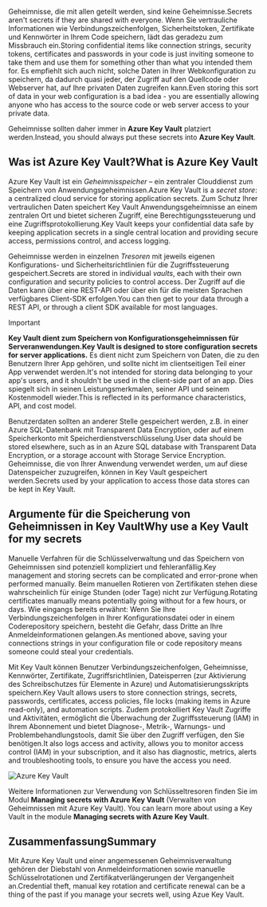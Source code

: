 <span data-ttu-id="1dda4-101">Geheimnisse, die mit allen geteilt werden, sind keine Geheimnisse.</span><span class="sxs-lookup"><span data-stu-id="1dda4-101">Secrets aren't secrets if they are shared with everyone.</span></span> <span data-ttu-id="1dda4-102">Wenn Sie vertrauliche Informationen wie Verbindungszeichenfolgen, Sicherheitstoken, Zertifikate und Kennwörter in Ihrem Code speichern, lädt das geradezu zum Missbrauch ein.</span><span class="sxs-lookup"><span data-stu-id="1dda4-102">Storing confidential items like connection strings, security tokens, certificates and passwords in your code is just inviting someone to take them and use them for something other than what you intended them for.</span></span> <span data-ttu-id="1dda4-103">Es empfiehlt sich auch nicht, solche Daten in Ihrer Webkonfiguration zu speichern, da dadurch quasi jeder, der Zugriff auf den Quellcode oder Webserver hat, auf Ihre privaten Daten zugreifen kann.</span><span class="sxs-lookup"><span data-stu-id="1dda4-103">Even storing this sort of data in your web configuration is a bad idea - you are essentially allowing anyone who has access to the source code or web server access to your private data.</span></span>

<span data-ttu-id="1dda4-104">Geheimnisse sollten daher immer in **Azure Key Vault** platziert werden.</span><span class="sxs-lookup"><span data-stu-id="1dda4-104">Instead, you should always put these secrets into **Azure Key Vault**.</span></span>

## <a name="what-is-azure-key-vault"></a><span data-ttu-id="1dda4-105">Was ist Azure Key Vault?</span><span class="sxs-lookup"><span data-stu-id="1dda4-105">What is Azure Key Vault</span></span>
<span data-ttu-id="1dda4-106">Azure Key Vault ist ein *Geheimnisspeicher* – ein zentraler Clouddienst zum Speichern von Anwendungsgeheimnissen.</span><span class="sxs-lookup"><span data-stu-id="1dda4-106">Azure Key Vault is a *secret store*: a centralized cloud service for storing application secrets.</span></span> <span data-ttu-id="1dda4-107">Zum Schutz Ihrer vertraulichen Daten speichert Key Vault Anwendungsgeheimnisse an einem zentralen Ort und bietet sicheren Zugriff, eine Berechtigungssteuerung und eine Zugriffsprotokollierung.</span><span class="sxs-lookup"><span data-stu-id="1dda4-107">Key Vault keeps your confidential data safe by keeping application secrets in a single central location and providing secure access, permissions control, and access logging.</span></span>

<span data-ttu-id="1dda4-108">Geheimnisse werden in einzelnen *Tresoren* mit jeweils eigenen Konfigurations- und Sicherheitsrichtlinien für die Zugriffssteuerung gespeichert.</span><span class="sxs-lookup"><span data-stu-id="1dda4-108">Secrets are stored in individual *vaults*, each with their own configuration and security policies to control access.</span></span> <span data-ttu-id="1dda4-109">Der Zugriff auf die Daten kann über eine REST-API oder über ein für die meisten Sprachen verfügbares Client-SDK erfolgen.</span><span class="sxs-lookup"><span data-stu-id="1dda4-109">You can then get to your data through a REST API, or through a client SDK available for most languages.</span></span>

> [!IMPORTANT]
> <span data-ttu-id="1dda4-110">**Key Vault dient zum Speichern von Konfigurationsgeheimnissen für Serveranwendungen.**</span><span class="sxs-lookup"><span data-stu-id="1dda4-110">**Key Vault is designed to store configuration secrets for server applications.**</span></span> <span data-ttu-id="1dda4-111">Es dient nicht zum Speichern von Daten, die zu den Benutzern Ihrer App gehören, und sollte nicht im clientseitigen Teil einer App verwendet werden.</span><span class="sxs-lookup"><span data-stu-id="1dda4-111">It's not intended for storing data belonging to your app's users, and it shouldn't be used in the client-side part of an app.</span></span> <span data-ttu-id="1dda4-112">Dies spiegelt sich in seinen Leistungsmerkmalen, seiner API und seinem Kostenmodell wieder.</span><span class="sxs-lookup"><span data-stu-id="1dda4-112">This is reflected in its performance characteristics, API, and cost model.</span></span>
>
> <span data-ttu-id="1dda4-113">Benutzerdaten sollten an anderer Stelle gespeichert werden, z.B. in einer Azure SQL-Datenbank mit Transparent Data Encryption, oder auf einem Speicherkonto mit Speicherdienstverschlüsselung.</span><span class="sxs-lookup"><span data-stu-id="1dda4-113">User data should be stored elsewhere, such as in an Azure SQL database with Transparent Data Encryption, or a storage account with Storage Service Encryption.</span></span> <span data-ttu-id="1dda4-114">Geheimnisse, die von Ihrer Anwendung verwendet werden, um auf diese Datenspeicher zuzugreifen, können in Key Vault gespeichert werden.</span><span class="sxs-lookup"><span data-stu-id="1dda4-114">Secrets used by your application to access those data stores can be kept in Key Vault.</span></span>

## <a name="why-use-a-key-vault-for-my-secrets"></a><span data-ttu-id="1dda4-115">Argumente für die Speicherung von Geheimnissen in Key Vault</span><span class="sxs-lookup"><span data-stu-id="1dda4-115">Why use a Key Vault for my secrets</span></span>

<span data-ttu-id="1dda4-116">Manuelle Verfahren für die Schlüsselverwaltung und das Speichern von Geheimnissen sind potenziell kompliziert und fehleranfällig.</span><span class="sxs-lookup"><span data-stu-id="1dda4-116">Key management and storing secrets can be complicated and error-prone when performed manually.</span></span> <span data-ttu-id="1dda4-117">Beim manuellen Rotieren von Zertifikaten stehen diese wahrscheinlich für einige Stunden (oder Tage) nicht zur Verfügung.</span><span class="sxs-lookup"><span data-stu-id="1dda4-117">Rotating certificates manually means potentially going without for a few hours, or days.</span></span> <span data-ttu-id="1dda4-118">Wie eingangs bereits erwähnt: Wenn Sie Ihre Verbindungszeichenfolgen in Ihrer Konfigurationsdatei oder in einem Coderepository speichern, besteht die Gefahr, dass Dritte an Ihre Anmeldeinformationen gelangen.</span><span class="sxs-lookup"><span data-stu-id="1dda4-118">As mentioned above, saving your connections strings in your configuration file or code repository means someone could steal your credentials.</span></span>

<span data-ttu-id="1dda4-119">Mit Key Vault können Benutzer Verbindungszeichenfolgen, Geheimnisse, Kennwörter, Zertifikate, Zugriffsrichtlinien, Dateisperren (zur Aktivierung des Schreibschutzes für Elemente in Azure) und Automatisierungsskripts speichern.</span><span class="sxs-lookup"><span data-stu-id="1dda4-119">Key Vault allows users to store connection strings, secrets, passwords, certificates, access policies, file locks (making items in Azure read-only), and automation scripts.</span></span>  <span data-ttu-id="1dda4-120">Zudem protokolliert Key Vault Zugriffe und Aktivitäten, ermöglicht die Überwachung der Zugriffssteuerung (IAM) in Ihrem Abonnement und bietet Diagnose-, Metrik-, Warnungs- und Problembehandlungstools, damit Sie über den Zugriff verfügen, den Sie benötigen.</span><span class="sxs-lookup"><span data-stu-id="1dda4-120">It also logs access and activity, allows you to monitor access control (IAM) in your subscription, and it also has diagnostic, metrics, alerts and troubleshooting tools, to ensure you have the access you need.</span></span>

![Azure Key Vault](../media-draft/Key-Vault.png)

<span data-ttu-id="1dda4-122"><!-- TODO: get link to TC module --> Weitere Informationen zur Verwendung von Schlüsseltresoren finden Sie im Modul **Managing secrets with Azure Key Vault** (Verwalten von Geheimnissen mit Azure Key Vault).</span><span class="sxs-lookup"><span data-stu-id="1dda4-122"><!-- TODO: get link to TC module --> You can learn more about using a Key Vault in the module **Managing secrets with Azure Key Vault**.</span></span>

## <a name="summary"></a><span data-ttu-id="1dda4-123">Zusammenfassung</span><span class="sxs-lookup"><span data-stu-id="1dda4-123">Summary</span></span>

<span data-ttu-id="1dda4-124">Mit Azure Key Vault und einer angemessenen Geheimnisverwaltung gehören der Diebstahl von Anmeldeinformationen sowie manuelle Schlüsselrotationen und Zertifikatverlängerungen der Vergangenheit an.</span><span class="sxs-lookup"><span data-stu-id="1dda4-124">Credential theft, manual key rotation and certificate renewal can be a thing of the past if you manage your secrets well, using Azue Key Vault.</span></span>
